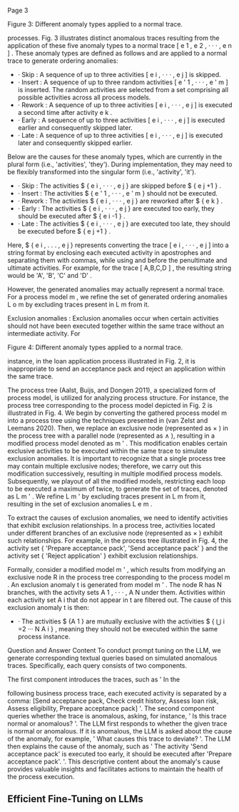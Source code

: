 Page 3

<!-- image -->

Figure 3: Different anomaly types applied to a normal trace.

<!-- image -->

processes. Fig. 3 illustrates distinct anomalous traces resulting from the application of these five anomaly types to a normal trace [ e 1 , e 2 , · · · , e n ] . These anomaly types are defined as follows and are applied to a normal trace to generate ordering anomalies:

- · Skip : A sequence of up to three activities [ e i , · · · , e j ] is skipped.
- · Insert : A sequence of up to three random activities [ e ' 1 , · · · , e ' m ] is inserted. The random activities are selected from a set comprising all possible activities across all process models.
- · Rework : A sequence of up to three activities [ e i , · · · , e j ] is executed a second time after activity e k .
- · Early : A sequence of up to three activities [ e i , · · · , e j ] is executed earlier and consequently skipped later.
- · Late : A sequence of up to three activities [ e i , · · · , e j ] is executed later and consequently skipped earlier.

Below are the causes for these anomaly types, which are currently in the plural form (i.e., 'activities', 'they'). During implementation, they may need to be flexibly transformed into the singular form (i.e., 'activity', 'it').

- · Skip : The activities $ { e i , · · · , e j } are skipped before $ { e j +1 } .
- · Insert : The activities $ { e ' 1 , · · · , e ' m } should not be executed.
- · Rework : The activities $ { e i , · · · , e j } are reworked after $ { e k } .
- · Early : The activities $ { e i , · · · , e j } are executed too early, they should be executed after $ { e i -1 } .
- · Late : The activities $ { e i , · · · , e j } are executed too late, they should be executed before $ { e j +1 } .

Here, $ { e i , . . . , e j } represents converting the trace [ e i , · · · , e j ] into a string format by enclosing each executed activity in apostrophes and separating them with commas, while using and before the penultimate and ultimate activities. For example, for the trace [ A,B,C,D ] , the resulting string would be 'A', 'B', 'C' and 'D' .

However, the generated anomalies may actually represent a normal trace. For a process model m , we refine the set of generated ordering anomalies L o m by excluding traces present in L m from it.

Exclusion anomalies : Exclusion anomalies occur when certain activities should not have been executed together within the same trace without an intermediate activity. For

Figure 4: Different anomaly types applied to a normal trace.

<!-- image -->

instance, in the loan application process illustrated in Fig. 2, it is inappropriate to send an acceptance pack and reject an application within the same trace.

The process tree (Aalst, Buijs, and Dongen 2011), a specialized form of process model, is utilized for analyzing process structure. For instance, the process tree corresponding to the process model depicted in Fig. 2 is illustrated in Fig. 4. We begin by converting the gathered process model m into a process tree using the techniques presented in (van Zelst and Leemans 2020). Then, we replace an exclusive node (represented as × ) in the process tree with a parallel node (represented as ∧ ), resulting in a modified process model denoted as m ' . This modification enables certain exclusive activities to be executed within the same trace to simulate exclusion anomalies. It is important to recognize that a single process tree may contain multiple exclusive nodes; therefore, we carry out this modification successively, resulting in multiple modified process models. Subsequently, we playout of all the modified models, restricting each loop to be executed a maximum of twice, to generate the set of traces, denoted as L m ' . We refine L m ' by excluding traces present in L m from it, resulting in the set of exclusion anomalies L e m .

To extract the causes of exclusion anomalies, we need to identify activities that exhibit exclusion relationships. In a process tree, activities located under different branches of an exclusive node (represented as × ) exhibit such relationships. For example, in the process tree illustrated in Fig. 4, the activity set { 'Prepare acceptance pack', 'Send acceptance pack' } and the activity set { 'Reject application' } exhibit exclusion relationships.

Formally, consider a modified model m ' , which results from modifying an exclusive node R in the process tree corresponding to the process model m . An exclusion anomaly t is generated from model m ' . The node R has N branches, with the activity sets A 1 , · · · , A N under them. Activities within each activity set A i that do not appear in t are filtered out. The cause of this exclusion anomaly t is then:

- · The activities $ {A 1 } are mutually exclusive with the activities $ { ⋃ i =2 ··· N A i } , meaning they should not be executed within the same process instance.

Question and Answer Content To conduct prompt tuning on the LLM, we generate corresponding textual queries based on simulated anomalous traces. Specifically, each query consists of two components.

The first component introduces the traces, such as ' In the

following business process trace, each executed activity is separated by a comma: [Send acceptance pack, Check credit history, Assess loan risk, Assess eligibility, Prepare acceptance pack] '. The second component queries whether the trace is anomalous, asking, for instance, ' Is this trace normal or anomalous? '. The LLM first responds to whether the given trace is normal or anomalous. If it is anomalous, the LLM is asked about the cause of the anomaly, for example, ' What causes this trace to deviate? '. The LLM then explains the cause of the anomaly, such as ' The activity 'Send acceptance pack' is executed too early, it should be executed after 'Prepare acceptance pack'. '. This descriptive content about the anomaly's cause provides valuable insights and facilitates actions to maintain the health of the process execution.

## Efficient Fine-Tuning on LLMs